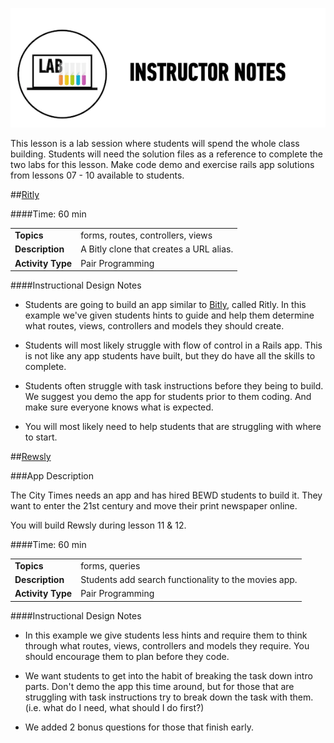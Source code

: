 ![Exercise - Instructor](../assets/ICL_icons/instr_lab.png)

This lesson is a lab session where students will spend the whole class building. Students will need the solution files as a reference to complete the two labs for this lesson. Make code demo and exercise rails app solutions from lessons 07 - 10 available to students.


##[Ritly](starter_code/)

####Time: 60 min

| | |
|------------- |:-------------|
| __Topics__ | forms, routes, controllers, views|
| __Description__|A Bitly clone that creates a URL alias. |
| __Activity Type__| Pair Programming|


####Instructional Design Notes

*	Students are going to build an app similar to [Bitly](https://bitly.com), called Ritly. In this example we've given students hints to guide and help them determine what routes, views, controllers and models they should create.


*	Students will most likely struggle with flow of control in a Rails app. This is not like any app students have built, but they do have all the skills to complete.

*	Students often struggle with task instructions before they being to build. We suggest you demo the app for students prior to them coding. And make sure everyone knows what is expected.

*	You will most likely need to help students that are struggling with where to start.

##[Rewsly](starter_code/)

###App Description

The City Times needs an app and has hired BEWD students to build it. They want to enter the 21st century and move their print newspaper online.

You will build Rewsly during lesson 11 & 12.

####Time: 60 min

| | |
|------------- |:-------------|
| __Topics__ | forms, queries|
| __Description__|Students add search functionality to the movies app. |
| __Activity Type__| Pair Programming|


####Instructional Design Notes

*	In this example we give students less hints and require them to think through what routes, views, controllers and models they require. You should encourage them to plan before they code.

*	We want students to get into the habit of breaking the task down intro parts. Don't demo the app this time around, but for those that are struggling with task instructions try to break down the task with them. (i.e. what do I need, what should I do first?)

*	We added 2 bonus questions for those that finish early.






